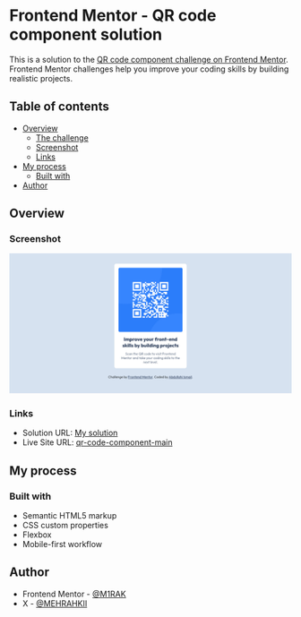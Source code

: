 # Frontend Mentor - QR code component solution

This is a solution to the [QR code component challenge on Frontend Mentor](https://www.frontendmentor.io/challenges/qr-code-component-iux_sIO_H). Frontend Mentor challenges help you improve your coding skills by building realistic projects.

## Table of contents

-   [Overview](#overview)
    -   [The challenge](#the-challenge)
    -   [Screenshot](#screenshot)
    -   [Links](#links)
-   [My process](#my-process)
    -   [Built with](#built-with)
-   [Author](#author)

## Overview

### Screenshot

![](screenshot.jpg)

### Links

-   Solution URL: [My solution](https://github.com/M1RAK/Frontend-Mentor/tree/main/qr-code-component-main)
-   Live Site URL: [qr-code-component-main](https://courageous-malasada-c282cb.netlify.app/)

## My process

### Built with

-   Semantic HTML5 markup
-   CSS custom properties
-   Flexbox
-   Mobile-first workflow

## Author

-   Frontend Mentor - [@M1RAK](https://www.frontendmentor.io/profile/M1RAK)
-   X - [@MEHRAHKII](https://www.x.com/MEHRAHKII)
